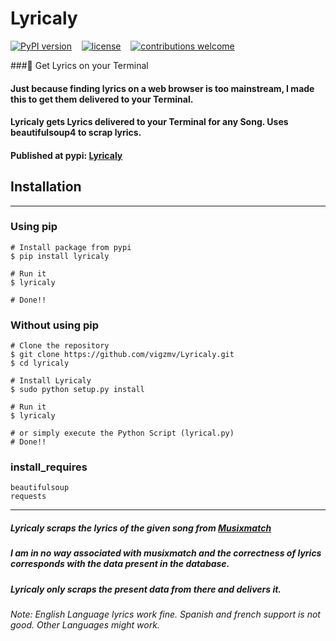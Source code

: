 # Lyricaly

[![PyPI version](https://badge.fury.io/py/lyricaly.svg)](https://badge.fury.io/py/lyricaly) &nbsp;&nbsp; [![license](https://img.shields.io/github/license/mashape/apistatus.svg?style=flat-square)](https://github.com/vigzmv/Lyricaly/blob/master/LICENSE)  &nbsp;&nbsp;
[![contributions welcome](https://img.shields.io/badge/contributions-welcome-brightgreen.svg?style=flat-square)](https://github.com/vigzmv/Lyricaly) &nbsp;&nbsp;

###:musical_note: Get Lyrics on your Terminal  

#### Just because finding lyrics on a web browser is too mainstream, I made this to get them delivered to your Terminal.

#### Lyricaly gets Lyrics delivered to your Terminal for any Song. Uses beautifulsoup4 to scrap lyrics.  
#### Published at pypi: [Lyricaly](https://pypi.python.org/pypi/lyricaly)


## Installation
---

### Using pip

    # Install package from pypi
    $ pip install lyricaly
    
    # Run it
    $ lyricaly
    
    # Done!!
    

### Without using pip
    
    # Clone the repository
    $ git clone https://github.com/vigzmv/Lyricaly.git
    $ cd lyricaly
    
    # Install Lyricaly
    $ sudo python setup.py install
    
    # Run it
    $ lyricaly
    
    # or simply execute the Python Script (lyrical.py)
    # Done!!
    
### install_requires
    beautifulsoup
    requests      
---

##### Lyricaly scraps the lyrics of the given song from [Musixmatch](http://musixmatch.com/)   
##### I am in no way associated with musixmatch and the correctness of lyrics corresponds with the data present in the database.
##### Lyricaly only scraps the present data from there and delivers it.

###### Note: English Language lyrics work fine. Spanish and french support is not good. Other Languages might work.
